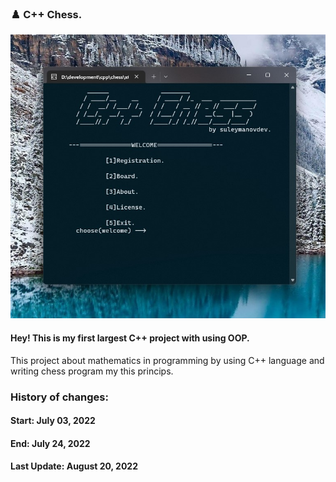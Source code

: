 ### ♟️ C++ Chess.

![img](https://github.com/suleymanovdev/cppchess/blob/main/img/img.jpg?raw=true)

#### Hey! This is my first largest C++ project with using OOP.

This project about mathematics in programming by using C++ language 
and writing chess program my this princips.

### History of changes:
#### Start: July 03, 2022
#### End: July 24, 2022
#### Last Update: August 20, 2022
